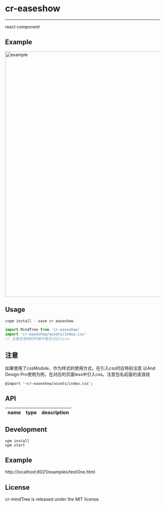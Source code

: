 # cr-easeshow
---

react component

## Example
<img src="./github/easeshow.gif" width="800px" alt="example" />

## Usage

```jsx
cnpm install --save cr-easeshow
```

```js
import MindTree from 'cr-easeshow'
import 'cr-easeshow/assets/index.css'
// 注意在使用的时候不能忘记引入css

```

## 注意
如果使用了cssModule，作为样式的使用方式，在引入css时应特别注意
以And Design Pro使用为例，在对应的页面less中引入css。注意包名前面的波浪线
```less
@import '~cr-easeshow/assets/index.css';
```
## API
name | type | description
-----|------|------------

## Development

```
npm install
npm start
```

## Example

http://localhost:8021/examples/testOne.html


## License

cr-mindTree is released under the MIT license.
